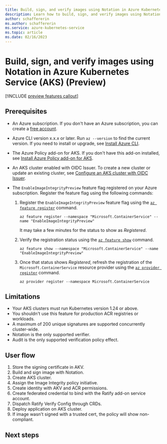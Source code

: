 ```yaml
---
title: Build, sign, and verify images using Notation in Azure Kubernetes Service (AKS)
description: Learn how to build, sign, and verify images using Notation in AKS.
author: schaffererin
ms.author: schaffererin
ms.service: azure-kubernetes-service
ms.topic: article
ms.date: 02/16/2023
---
```


# Build, sign, and verify images using Notation in Azure Kubernetes Service (AKS) (Preview)



[!INCLUDE [preview features callout](includes/preview/preview-callout.md)]

## Prerequisites

* An Azure subscription. If you don't have an Azure subscription, you can create a [free account](https://azure.microsoft.com/free).
* Azure CLI version x.x.x or later. Run `az --version` to find the current version. If you need to install or upgrade, see [Install Azure CLI](../../cli/azure/install-azure-cli.md).
* The Azure Policy add-on for AKS. If you don't have this add-on installed, see [Install Azure Policy add-on for AKS](../governance/policy/concepts/policy-for-kubernetes#install-azure-policy-add-on-for-aks).
* An AKS cluster enabled with OIDC Issuer. To create a new cluster or update an existing cluster, see [Configure an AKS cluster with OIDC Issuer](/cluster-configuration#oidc-issuer).
* The `EnableImageIntegrityPreview` feature flag registered on your Azure subscription. Register the feature flag using the following commands:
  
    1. Register the `EnableImageIntegrityPreview` feature flag using the [`az feature register`](https://learn.microsoft.com/cli/azure/feature?view=azure-cli-latest#az-feature-register) command.

        ```azurecli
        az feature register --namespace "Microsoft.ContainerService" --name "EnableImageIntegrityPreview"
        ```

        It may take a few minutes for the status to show as *Registered*.

    2. Verify the registration status using the [`az feature show`](https://learn.microsoft.com/cli/azure/feature?view=azure-cli-latest#az-feature-show) command.

        ```azurecli
        az feature show --namespace "Microsoft.ContainerService" --name "EnableImageIntegrityPreview"
        ```

    3. Once that status shows *Registered*, refresh the registration of the `Microsoft.ContainerService` resource provider using the [`az provider register`](https://learn.microsoft.com/cli/azure/provider?view=azure-cli-latest#az-provider-register) command.

        ```azurecli
        az provider register --namespace Microsoft.ContainerService
        ```

## Limitations

* Your AKS clusters must run Kubernetes version 1.24 or above.
* You shouldn't use this feature for production ACR registries or workloads.
* A maximum of 200 unique signatures are supported concurrently cluster-wide.
* Notation is the only supported verifier.
* Audit is the only supported verification policy effect.

## User flow

1. Store the signing certificate in AKV.
2. Build and sign image with Notation.
3. Create AKS cluster.
4. Assign the Image Integrity policy initiative.
5. Create identity with AKV and ACR permissions.
6. Create federated credential to bind with the Ratify add-on service account.
7. Dispatch Ratify Verify Config through CRDs.
8. Deploy application on AKS cluster.
9. If image wasn't signed with a trusted cert, the policy will show non-compliant.


## Next steps


